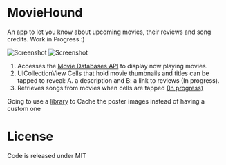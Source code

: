 # MovieHound
An app to let you know about upcoming movies, their reviews and song credits. Work in Progress :) 

![Screenshot](ScreenShots/NowPlaying.png)
![Screenshot](ScreenShots/Detail.png)

1. Accesses the [Movie Databases API](https://www.themoviedb.org/documentation/api) to display now playing movies.
2. UICollectionView Cells that hold movie thumbnails and titles can be tapped to reveal: A. a description and  B: a link to reviews (In progress). 
3. Retrieves songs from movies when cells are tapped [(In progress)](https://github.com/bereket6725/MovieHound/issues/2)


Going to use a [library](https://github.com/rs/SDWebImage) to Cache the poster images instead of having a custom one 


# License 
Code is released under MIT 

